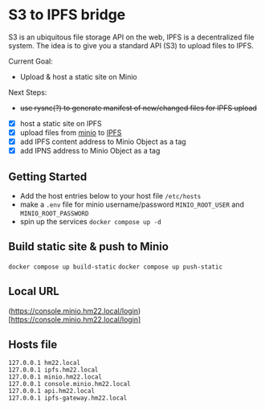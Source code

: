 # S3 to IPFS bridge

S3 is an ubiquitous file storage API on the web, IPFS is a decentralized file system. The idea is to give you a standard API (S3) to upload files to IPFS.

Current Goal:

- Upload & host a static site on Minio

Next Steps:

- ~~use rysnc(?) to generate manifest of new/changed files for IPFS upload~~
- [x] host a static site on IPFS
- [x] upload files from [minio](https://www.npmjs.com/package/minio) to [IPFS](https://www.npmjs.com/package/ipfs-js)
- [x] add IPFS content address to Minio Object as a tag
- [x] add IPNS address to Minio Object as a tag

## Getting Started

- Add the host entries below to your host file `/etc/hosts`
- make a `.env` file for minio username/password `MINIO_ROOT_USER` and `MINIO_ROOT_PASSWORD`
- spin up the services `docker compose up -d`

## Build static site & push to Minio

`docker compose up build-static`
`docker compose up push-static`

## Local URL

(https://console.minio.hm22.local/login)[https://console.minio.hm22.local/login]

## Hosts file

```
127.0.0.1 hm22.local
127.0.0.1 ipfs.hm22.local
127.0.0.1 minio.hm22.local
127.0.0.1 console.minio.hm22.local
127.0.0.1 api.hm22.local
127.0.0.1 ipfs-gateway.hm22.local
```
